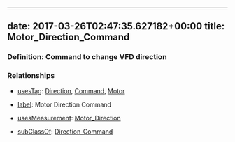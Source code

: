 
---
date: 2017-03-26T02:47:35.627182+00:00
title: Motor_Direction_Command
---
### Definition: Command to change VFD direction

### Relationships

* [usesTag](https://brickschema.org/schema/1.0/BrickFrame#usesTag): [Direction](https://brickschema.org/schema/1.0/BrickTag#Direction), [Command](https://brickschema.org/schema/1.0/BrickTag#Command), [Motor](https://brickschema.org/schema/1.0/BrickTag#Motor)

* [label](http://www.w3.org/2000/01/rdf-schema#label): Motor Direction Command

* [usesMeasurement](https://brickschema.org/schema/1.0/BrickFrame#usesMeasurement): [Motor_Direction](https://brickschema.org/schema/1.0/Brick#Motor_Direction)

* [subClassOf](http://www.w3.org/2000/01/rdf-schema#subClassOf): [Direction_Command](https://brickschema.org/schema/1.0/Brick#Direction_Command)
